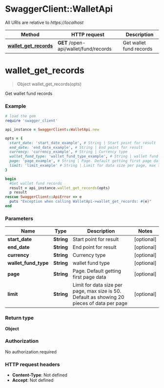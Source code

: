 # SwaggerClient::WalletApi

All URIs are relative to *https://localhost*

Method | HTTP request | Description
------------- | ------------- | -------------
[**wallet_get_records**](WalletApi.md#wallet_get_records) | **GET** /open-api/wallet/fund/records | Get wallet fund records


# **wallet_get_records**
> Object wallet_get_records(opts)

Get wallet fund records

### Example
```ruby
# load the gem
require 'swagger_client'

api_instance = SwaggerClient::WalletApi.new

opts = { 
  start_date: 'start_date_example', # String | Start point for result
  end_date: 'end_date_example', # String | End point for result
  currency: 'currency_example', # String | Currency type
  wallet_fund_type: 'wallet_fund_type_example', # String | wallet fund type
  page: 'page_example', # String | Page. Default getting first page data
  limit: 'limit_example' # String | Limit for data size per page, max size is 50. Default as showing 20 pieces of data per page
}

begin
  #Get wallet fund records
  result = api_instance.wallet_get_records(opts)
  p result
rescue SwaggerClient::ApiError => e
  puts "Exception when calling WalletApi->wallet_get_records: #{e}"
end
```

### Parameters

Name | Type | Description  | Notes
------------- | ------------- | ------------- | -------------
 **start_date** | **String**| Start point for result | [optional] 
 **end_date** | **String**| End point for result | [optional] 
 **currency** | **String**| Currency type | [optional] 
 **wallet_fund_type** | **String**| wallet fund type | [optional] 
 **page** | **String**| Page. Default getting first page data | [optional] 
 **limit** | **String**| Limit for data size per page, max size is 50. Default as showing 20 pieces of data per page | [optional] 

### Return type

**Object**

### Authorization

No authorization required

### HTTP request headers

 - **Content-Type**: Not defined
 - **Accept**: Not defined




